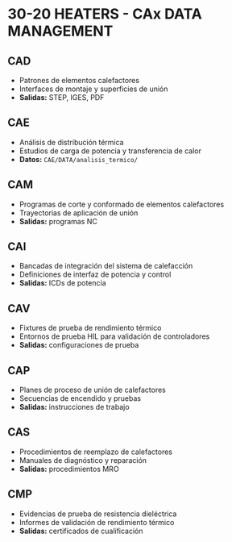 # 30-20 HEATERS - CAx DATA MANAGEMENT

## CAD
- Patrones de elementos calefactores
- Interfaces de montaje y superficies de unión
- **Salidas:** STEP, IGES, PDF

## CAE
- Análisis de distribución térmica
- Estudios de carga de potencia y transferencia de calor
- **Datos:** `CAE/DATA/analisis_termico/`

## CAM
- Programas de corte y conformado de elementos calefactores
- Trayectorias de aplicación de unión
- **Salidas:** programas NC

## CAI
- Bancadas de integración del sistema de calefacción
- Definiciones de interfaz de potencia y control
- **Salidas:** ICDs de potencia

## CAV
- Fixtures de prueba de rendimiento térmico
- Entornos de prueba HIL para validación de controladores
- **Salidas:** configuraciones de prueba

## CAP
- Planes de proceso de unión de calefactores
- Secuencias de encendido y pruebas
- **Salidas:** instrucciones de trabajo

## CAS
- Procedimientos de reemplazo de calefactores
- Manuales de diagnóstico y reparación
- **Salidas:** procedimientos MRO

## CMP
- Evidencias de prueba de resistencia dieléctrica
- Informes de validación de rendimiento térmico
- **Salidas:** certificados de cualificación
